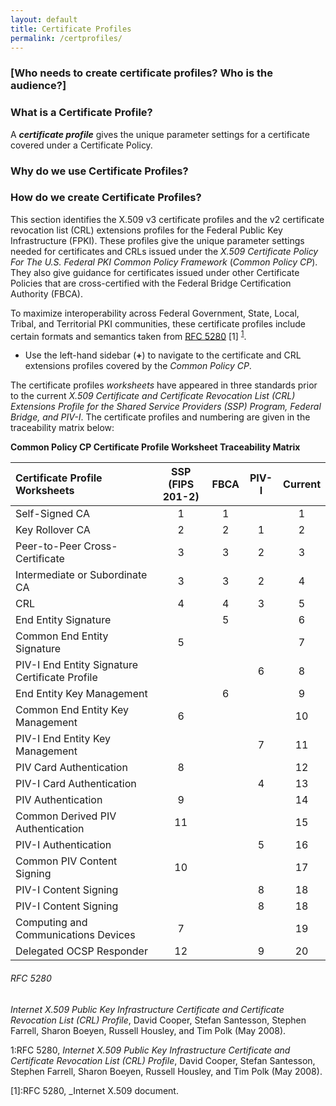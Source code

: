 ```yaml
---
layout: default
title: Certificate Profiles
permalink: /certprofiles/
---
```


### [**Who needs to create certificate profiles? Who is the audience?**]

### What is a Certificate Profile?<!--maybe?-->

A **_certificate profile_** gives the unique parameter settings for a certificate covered under a Certificate Policy. 

### Why do we use Certificate Profiles?<!--maybe?-->

### How do we create Certificate Profiles?<!--maybe?-->

This section identifies the X.509 v3 certificate profiles and the v2 certificate revocation list (CRL) extensions profiles for the Federal Public Key Infrastructure (FPKI). These profiles give the unique parameter settings needed for certificates and CRLs issued under the _X.509 Certificate Policy For The U.S. Federal PKI Common Policy Framework_ (_Common Policy CP_). They also give guidance for certificates issued under other Certificate Policies that are cross-certified with the Federal Bridge Certification Authority (FBCA).

To maximize interoperability across Federal Government, State, Local, Tribal, and Territorial PKI communities,<!--Is this what Wendy meant by "outside Fed Govt?"--> these certificate profiles include certain formats and semantics taken from [RFC 5280](#rfc-5280) [1] <sup>[1](#myfootnote1)</sup>. 

* Use the left-hand sidebar (**+**) to navigate to the certificate and CRL extensions profiles covered by the _Common Policy CP_.  

The certificate profiles _worksheets_ have appeared in three standards prior to the current _X.509 Certificate and Certificate Revocation List (CRL) Extensions Profile for the Shared Service Providers (SSP) Program, Federal Bridge, and PIV-I_. The certificate profiles and numbering are given in the traceability matrix below:

**Common Policy CP Certificate Profile Worksheet Traceability Matrix**

| **Certificate Profile<BR>Worksheets**   | **SSP**<BR>**(FIPS 201-2)**        | **FBCA**     | **PIV-I**     | **Current**   |
| :----------------------------------  | :------:        | :-----------:      | :-----------:      | :-----------:      |
| Self-Signed CA                       | 1              | 1            |               | 1             |
| Key Rollover CA                      | 2              | 2            |  1            | 2             |
| Peer-to-Peer Cross-Certificate       | 3              | 3            |  2            | 3             |
| Intermediate or Subordinate CA       | 3              | 3            |  2            | 4             |
| CRL       | 4              | 4            |  3            | 5             |
| End Entity Signature       |                | 5            |               | 6             |
| Common End Entity Signature       | 5              |              |               | 7             |
| PIV-I End Entity Signature Certificate Profile       |                |              |  6            | 8             |
| End Entity Key Management       |                |  6           |               | 9             |
| Common End Entity Key Management       | 6               |             |               | 10             |
| PIV-I End Entity Key Management       |                |             | 7              | 11             |
| PIV Card Authentication       | 8               |             |               | 12             |
| PIV-I Card Authentication       |                |             |  4             | 13             |
| PIV Authentication       |  9              |             |               | 14             |
| Common Derived PIV Authentication       |  11              |             |               | 15             |
| PIV-I Authentication       |                |             |  5             | 16             |
| Common PIV Content Signing       | 10               |             |               | 17             |
| PIV-I Content Signing       |                |             |  8             | 18             |
| PIV-I Content Signing       |                |             |  8             | 18             |
| Computing and Communications Devices       | 7               |             |               | 19             |
| Delegated OCSP Responder       | 12               |             | 9             | 20             |

###### RFC 5280 
_Internet X.509 Public Key Infrastructure Certificate and Certificate Revocation List (CRL) Profile_, David Cooper, Stefan Santesson, Stephen Farrell, Sharon Boeyen, Russell Housley, and Tim Polk (May 2008).

<a name="myfootnote1">1</a>:RFC 5280, _Internet X.509 Public Key Infrastructure Certificate and Certificate Revocation List (CRL) Profile_, David Cooper, Stefan Santesson, Stephen Farrell, Sharon Boeyen, Russell Housley, and Tim Polk (May 2008).

[1]:RFC 5280, _Internet X.509 document.

